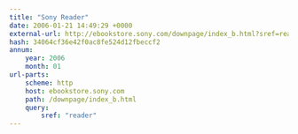 ```yaml
---
title: "Sony Reader"
date: 2006-01-21 14:49:29 +0000
external-url: http://ebookstore.sony.com/downpage/index_b.html?sref=reader
hash: 34064cf36e42f0ac8fe524d12fbeccf2
annum:
    year: 2006
    month: 01
url-parts:
    scheme: http
    host: ebookstore.sony.com
    path: /downpage/index_b.html
    query:
        sref: "reader"
---
```



